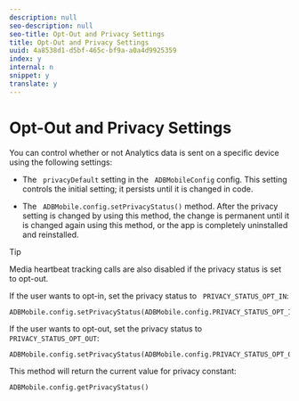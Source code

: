 ```yaml
---
description: null
seo-description: null
seo-title: Opt-Out and Privacy Settings
title: Opt-Out and Privacy Settings
uuid: 4a8538d1-d5bf-465c-bf9a-a0a4d9925359
index: y
internal: n
snippet: y
translate: y
---
```


# Opt-Out and Privacy Settings

You can control whether or not Analytics data is sent on a specific device using the following settings: 
* The ` privacyDefault` setting in the ` ADBMobileConfig` config. This setting controls the initial setting; it persists until it is changed in code.

* The ` ADBMobile.config.setPrivacyStatus()` method. After the privacy setting is changed by using this method, the change is permanent until it is changed again using this method, or the app is completely uninstalled and reinstalled.



>[!TIP]
>
>Media heartbeat tracking calls are also disabled if the privacy status is set to opt-out.

If the user wants to opt-in, set the privacy status to ` PRIVACY_STATUS_OPT_IN`: 
```
ADBMobile.config.setPrivacyStatus(ADBMobile.config.PRIVACY_STATUS_OPT_IN)
```

If the user wants to opt-out, set the privacy status to ` PRIVACY_STATUS_OPT_OUT`: 
```
ADBMobile.config.setPrivacyStatus(ADBMobile.config.PRIVACY_STATUS_OPT_OUT)
```

This method will return the current value for privacy constant:

```
ADBMobile.config.getPrivacyStatus()
```

